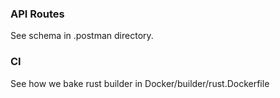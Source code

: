 ### API Routes
See schema in .postman directory.


### CI
See how we bake rust builder in Docker/builder/rust.Dockerfile
